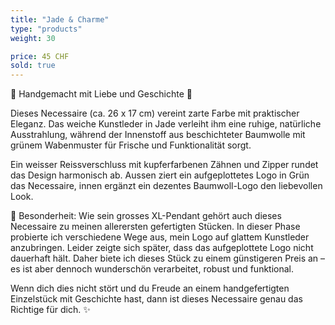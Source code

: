 ```yaml
---
title: "Jade & Charme"
type: "products"
weight: 30

price: 45 CHF
sold: true
---
```


🌿 Handgemacht mit Liebe und Geschichte 🌿

Dieses Necessaire (ca. 26 x 17 cm) vereint zarte Farbe mit praktischer Eleganz. Das weiche Kunstleder in Jade verleiht ihm eine ruhige, natürliche Ausstrahlung, während der Innenstoff aus beschichteter Baumwolle mit grünem Wabenmuster für Frische und Funktionalität sorgt.

Ein weisser Reissverschluss mit kupferfarbenen Zähnen und Zipper rundet das Design harmonisch ab. Aussen ziert ein aufgeplottetes Logo in Grün das Necessaire, innen ergänzt ein dezentes Baumwoll-Logo den liebevollen Look.

💚 Besonderheit:
Wie sein grosses XL-Pendant gehört auch dieses Necessaire zu meinen allerersten gefertigten Stücken. In dieser Phase probierte ich verschiedene Wege aus, mein Logo auf glattem Kunstleder anzubringen. Leider zeigte sich später, dass das aufgeplottete Logo nicht dauerhaft hält. Daher biete ich dieses Stück zu einem günstigeren Preis an – es ist aber dennoch wunderschön verarbeitet, robust und funktional.

Wenn dich dies nicht stört und du Freude an einem handgefertigten Einzelstück mit Geschichte hast, dann ist dieses Necessaire genau das Richtige für dich. ✨
